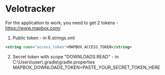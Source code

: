 # Velotracker
For the application to work, you need to get 2 tokens - https://www.mapbox.com/
1) Public token - in R.strings.xml
```xml
<string name="access_token">MAPBOX_ACCESS_TOKEN</string>
```
2) Secret token with scope "DOWNLOADS:READ" - in C:\Users\user\\.gradle\gradle.properties
MAPBOX_DOWNLOADS_TOKEN=PASTE_YOUR_SECRET_TOKEN_HERE

